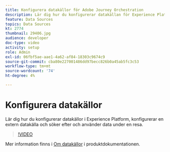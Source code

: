 ```yaml
---
title: Konfigurera datakällor för Adobe Journey Orchestration
description: Lär dig hur du konfigurerar datakällan för Experience Platform, konfigurerar en extern datakälla och söker efter och använder data under en resa.
feature: Data Sources
topics: Data Sources
kt: 2774
thumbnail: 29406.jpg
audience: developer
doc-type: video
activity: setup
role: Admin
exl-id: 06fbf5ae-aae1-4a62-af84-18303c9674c9
source-git-commit: cba80e227001486dd97becc826b0a45ab5fc3c53
workflow-type: tm+mt
source-wordcount: '74'
ht-degree: 4%

---
```


# Konfigurera datakällor

Lär dig hur du konfigurerar datakällor i Experience Platform, konfigurerar en extern datakälla och söker efter och använder data under en resa.

>[!VIDEO](https://video.tv.adobe.com/v/29406?quality=12&learn=on)

Mer information finns i [Om datakällor](https://experienceleague.adobe.com/docs/journeys/using/data-source-journeys/about-data-sources.html?lang=en) i produktdokumentationen.
